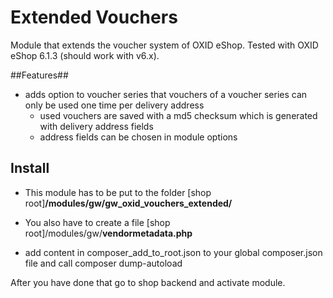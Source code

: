 # Extended Vouchers

Module that extends the voucher system of OXID eShop. Tested with OXID eShop 6.1.3 (should work with v6.x).

##Features##
* adds option to voucher series that vouchers of a voucher series can only be used one time per delivery address
    * used vouchers are saved with a md5 checksum which is generated with delivery address fields
    * address fields can be chosen in module options

## Install
- This module has to be put to the folder
\[shop root\]**/modules/gw/gw_oxid_vouchers_extended/**

- You also have to create a file
\[shop root\]/modules/gw/**vendormetadata.php**

- add content in composer_add_to_root.json to your global composer.json file and call composer dump-autoload

After you have done that go to shop backend and activate module.
